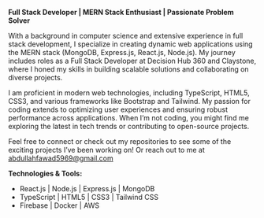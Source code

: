 **Full Stack Developer | MERN Stack Enthusiast | Passionate Problem Solver**

With a background in computer science and extensive experience in full stack development, I specialize in creating dynamic web applications using the MERN stack (MongoDB, Express.js, React.js, Node.js). My journey includes roles as a Full Stack Developer at Decision Hub 360 and Claystone, where I honed my skills in building scalable solutions and collaborating on diverse projects.

I am proficient in modern web technologies, including TypeScript, HTML5, CSS3, and various frameworks like Bootstrap and Tailwind. My passion for coding extends to optimizing user experiences and ensuring robust performance across applications. When I’m not coding, you might find me exploring the latest in tech trends or contributing to open-source projects.

Feel free to connect or check out my repositories to see some of the exciting projects I’ve been working on!
Or reach out to me at abdullahfawad5969@gmail.com

**Technologies & Tools:**
- React.js | Node.js | Express.js | MongoDB
- TypeScript | HTML5 | CSS3 | Tailwind CSS
- Firebase | Docker | AWS
